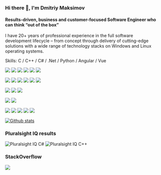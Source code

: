 ### Hi there 👋, I'm Dmitriy Maksimov
#### Results-driven, business and customer-focused Software Engineer who can think “out of the box”
I have 20+ years of professional experience in the full software development lifecycle – from concept through delivery of cutting-edge solutions with a wide range of technology stacks on Windows and Linux operating systems.

Skills: C / C++ / C# / .Net / Python / Angular / Vue

![](https://img.shields.io/badge/c-00599C.svg?logo=c&logoColor=white)
![](https://img.shields.io/badge/c++-00599C.svg?logo=c%2B%2B&ogoColor=white)
![](https://img.shields.io/badge/c%23%20-239120.svg?logo=c-sharp&logoColor=white)
![](https://img.shields.io/badge/.net-5C2D91.svg?logo=&logoColor=white)
![](https://img.shields.io/badge/python-14354C.svg?logo=python&logoColor=white)
![](https://img.shields.io/badge/lua-2C2D72.svg?logo=lua&logoColor=white)

![](https://img.shields.io/badge/node.js-43853D.svg?logo=node.js&logoColor=white)
![](https://img.shields.io/badge/typescript-007ACC.svg?logo=typescript&logoColor=white)
![](https://img.shields.io/badge/html5-E34F26.svg?logo=html5&logoColor=white)
![](https://img.shields.io/badge/vuejs-35495e.svg?logo=vue.js&logoColor=#4FC08D)
![](https://img.shields.io/badge/angular-DD0031.svg?logo=angular&logoColor=white)
![](https://img.shields.io/badge/bootstrap-563D7C.svg?logo=bootstrap&logoColor=white)

![](https://img.shields.io/badge/Qt-41cd52.svg?&logo=qt&logoColor=white)
![](https://img.shields.io/badge/git-F05033.svg?logo=git&logoColor=white)
![](https://img.shields.io/badge/github-121011.svg?logo=github&logoColor=white)

![](https://img.shields.io/badge/AWS-FF9900.svg?logo=amazon-aws&logoColor=white)
![](https://img.shields.io/badge/azure-0072C6.svg?logo=azure-devops&logoColor=white)

![](https://img.shields.io/badge/mysql-00f.svg?logo=mysql&logoColor=white)
![](https://img.shields.io/badge/postgres-316192.svg?logo=postgresql&logoColor=white)
![](https://img.shields.io/badge/MongoDB-4ea94b.svg?logo=mongodb&logoColor=white)
![](https://img.shields.io/badge/sqlite-07405e.svg?logo=sqlite&logoColor=white)
![](https://img.shields.io/badge/oracle-F00000.svg?logo=oracle&logoColor=white)


[![Github stats](https://github-readme-stats.vercel.app/api?username=DmitriyMaksimov&show_icons=true&hide_border=true&theme=vue)](https://github-readme-stats.vercel.app/api?username=DmitriyMaksimov&show_icons=true&hide_border=true&theme=vue)

### Pluralsight IQ results
![Pluralsight IQ C#](https://i.stack.imgur.com/9V8Up.png)
![Pluralsight IQ C++](https://i.stack.imgur.com/tMnww.png)

### StackOverflow
[![](https://stackoverflow.com/users/flair/154157.png)](https://stackoverflow.com/users/154157/dmitriy)
